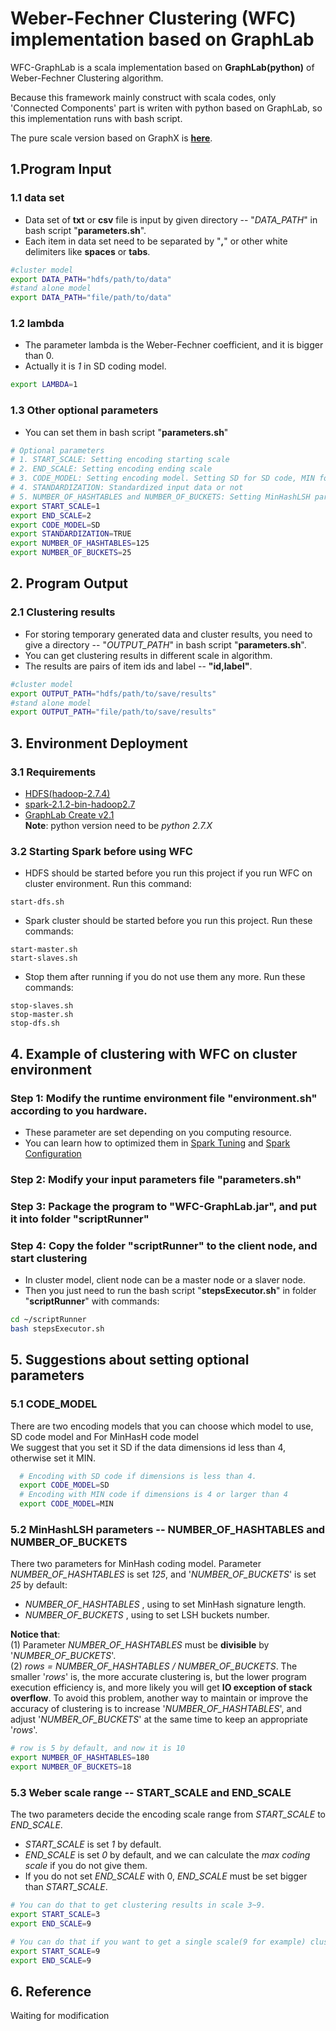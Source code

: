 # Weber-Fechner Clustering (WFC) implementation based on GraphLab
WFC-GraphLab is a scala implementation based on **GraphLab(python)** of Weber-Fechner Clustering algorithm. 
   
Because this framework mainly construct with scala codes, only 'Connected Components' part is writen with python based on
GraphLab, so this implementation runs with bash script. 

The pure scale version based on GraphX is [**here**](https://github.com/IoTDATALab/WFC-GraphX).

## 1.Program Input
### 1.1 data set
  * Data set of **txt** or **csv** file is input by given directory -- "*DATA_PATH*" in bash script "**parameters.sh**".
  * Each item in data set need to be separated by "**,**" or other white delimiters like **spaces** or **tabs**.
  ```bash
  #cluster model
  export DATA_PATH="hdfs/path/to/data"
  #stand alone model
  export DATA_PATH="file/path/to/data"
  ```  
### 1.2 lambda
  * The parameter lambda is the Weber-Fechner coefficient, and it is bigger than 0.
  * Actually it is *1* in SD coding model.
  ```bash
  export LAMBDA=1
  ```
### 1.3 Other optional parameters
  * You can set them in bash script "**parameters.sh**"
  ```bash
  # Optional parameters
  # 1. START_SCALE: Setting encoding starting scale
  # 2. END_SCALE: Setting encoding ending scale
  # 3. CODE_MODEL: Setting encoding model. Setting SD for SD code, MIN for MinHash Code
  # 4. STANDARDIZATION: Standardized input data or not
  # 5. NUMBER_OF_HASHTABLES and NUMBER_OF_BUCKETS: Setting MinHashLSH parameters
  export START_SCALE=1
  export END_SCALE=2
  export CODE_MODEL=SD
  export STANDARDIZATION=TRUE
  export NUMBER_OF_HASHTABLES=125
  export NUMBER_OF_BUCKETS=25
  ```
  
## 2. Program Output
### 2.1 Clustering results
  * For storing temporary generated data and cluster results, 
    you need to give a directory -- "*OUTPUT_PATH*" in bash script "**parameters.sh**".
  * You can get clustering results in different scale in algorithm.
  * The results are pairs of item ids and label -- **"id,label"**.
  ```bash
  #cluster model
  export OUTPUT_PATH="hdfs/path/to/save/results"
  #stand alone model
  export OUTPUT_PATH="file/path/to/save/results"
  ```

## 3. Environment Deployment
### 3.1 Requirements
 * [HDFS(hadoop-2.7.4)](https://hadoop.apache.org/docs/r2.7.5/)
 * [spark-2.1.2-bin-hadoop2.7](http://spark.apache.org/downloads.html)
 * [GraphLab Create v2.1](https://turi.com/download/install-graphlab-create.html)  
**Note**: python version need to be *python 2.7.X*
### 3.2 Starting Spark before using WFC
 * HDFS should be started before you run this project if you run WFC on cluster environment. Run this command:     
   
  ```
  start-dfs.sh
  ```
 * Spark cluster should be started before you run this project. Run these commands:   
  ```
  start-master.sh
  start-slaves.sh
  ```
 * Stop them after running if you do not use them any more. Run these commands:  
  ```
  stop-slaves.sh   
  stop-master.sh   
  stop-dfs.sh
  ``` 
 
## 4. Example of clustering with WFC on cluster environment
### Step 1: Modify the runtime environment file "**environment.sh**" according to you hardware.
 * These parameter are set depending on you computing resource.
 * You can learn how to optimized them in 
 [Spark Tuning](https://spark.apache.org/docs/latest/tuning.html) and 
 [Spark Configuration](https://spark.apache.org/docs/latest/configuration.html)

### Step 2: Modify your input parameters file "**parameters.sh**"
### Step 3: Package the program to "**WFC-GraphLab.jar**", and put it into folder "**scriptRunner**"
### Step 4: Copy the folder "**scriptRunner**" to the client node, and start clustering
 * In cluster model, client node can be a master node or a slaver node.  
 * Then you just need to run the bash script "**stepsExecutor.sh**" in folder "**scriptRunner**" with commands:
  ```bash
 cd ~/scriptRunner
 bash stepsExecutor.sh
 ```
 
## 5. Suggestions about setting optional parameters
### 5.1 CODE_MODEL
There are two encoding models that you can choose which model to use, SD code model and For MinHasH code model  
We suggest that you set it SD if the data dimensions id less than 4, otherwise set it MIN.
```bash
  # Encoding with SD code if dimensions is less than 4.
  export CODE_MODEL=SD
  # Encoding with MIN code if dimensions is 4 or larger than 4
  export CODE_MODEL=MIN
```
### 5.2 MinHashLSH parameters -- NUMBER_OF_HASHTABLES and NUMBER_OF_BUCKETS
There two parameters for MinHash coding model.
Parameter *NUMBER_OF_HASHTABLES* is set *125*, and '*NUMBER_OF_BUCKETS*' is set *25* by default:
* *NUMBER_OF_HASHTABLES* , using to set MinHash signature length.
* *NUMBER_OF_BUCKETS* , using to set LSH buckets number.

**Notice that**:  
(1) Parameter *NUMBER_OF_HASHTABLES* must be **divisible** by '*NUMBER_OF_BUCKETS*'.  
(2) *rows = NUMBER_OF_HASHTABLES / NUMBER_OF_BUCKETS*. The smaller '*rows*' is, the more accurate clustering is, but the lower 
    program execution efficiency is, and more likely you will get **IO exception of stack overflow**. To avoid this
    problem, another way to maintain or improve the accuracy of clustering is to increase '*NUMBER_OF_HASHTABLES*', and 
    adjust '*NUMBER_OF_BUCKETS*' at the same time to keep an appropriate '*rows*'.

```bash
# row is 5 by default, and now it is 10
export NUMBER_OF_HASHTABLES=180
export NUMBER_OF_BUCKETS=18
```

### 5.3 Weber scale range -- START_SCALE and END_SCALE
The two parameters decide the encoding scale range from *START_SCALE* to *END_SCALE*.
* *START_SCALE* is set *1* by default. 
* *END_SCALE* is set *0* by default, and we can calculate the *max coding scale* if you do not give them.
* If you do not set *END_SCALE* with 0, *END_SCALE* must be set bigger than *START_SCALE*.

```bash
# You can do that to get clustering results in scale 3~9.
export START_SCALE=3
export END_SCALE=9

# You can do that if you want to get a single scale(9 for example) clustering result .
export START_SCALE=9
export END_SCALE=9
```

## 6. Reference
Waiting for modification

